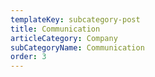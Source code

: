 ```yaml
---
templateKey: subcategory-post
title: Communication
articleCategory: Company
subCategoryName: Communication
order: 3
---
```

